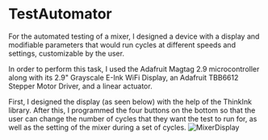 # TestAutomator
For the automated testing of a mixer, I designed a device with a display and modifiable parameters that would run cycles at different speeds and settings, customizable by the user. 

In order to perform this task, I used the Adafruit Magtag 2.9 microcontroller along with its 2.9" Grayscale E-Ink WiFi Display, an Adafruit TBB6612 Stepper Motor Driver, and a linear actuator. 

First, I designed the display (as seen below) with the help of the ThinkInk library. After this, I programmed the four buttons on the bottom so that the user can change the number of cycles that they want the test to run for, as well as the setting of the mixer during a set of cycles. 
![MixerDisplay](https://github.com/kaushikcodes/TestAutomator/assets/66272646/7152e448-630a-4205-9370-5e4c6a3eace0)

